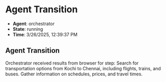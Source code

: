 # Agent Transition

- **Agent**: orchestrator
- **State**: running
- **Time**: 3/26/2025, 12:39:37 PM

## Agent Transition

Orchestrator received results from browser for step: Search for transportation options from Kochi to Chennai, including flights, trains, and buses. Gather information on schedules, prices, and travel times.

